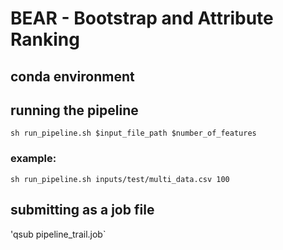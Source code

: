 # BEAR - Bootstrap and Attribute Ranking

## conda environment

## running the pipeline

 ```sh run_pipeline.sh $input_file_path $number_of_features```

### example:
`sh run_pipeline.sh inputs/test/multi_data.csv 100`

## submitting as a job file
'qsub pipeline_trail.job`
